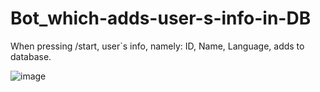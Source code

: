 # Bot_which-adds-user-s-info-in-DB

When pressing /start, user`s info, namely: ID, Name, Language, adds to database.

![image](https://user-images.githubusercontent.com/96470507/206582426-4f2a3d2c-ec2a-4374-bb7c-8cb7c1ae55f1.png)
